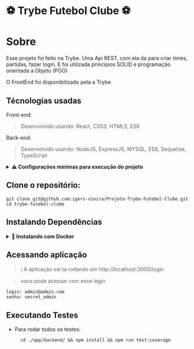# ⚽ Trybe Futebol Clube ⚽

# Sobre
Esse projeto foi feito na Trybe. Uma Api REST, com ela da para criar times, partidas, fazer login. E  foi utilizada principios SOLID e programação orientada a Objeto (POO)

O FrontEnd foi disponibilizado pela a Trybe 

## Técnologias usadas

Front-end:
> Desenvolvido usando: React, CSS3, HTML5, ES6

Back-end:
> Desenvolvido usando: NodeJS, ExpressJS, MYSQL, ES6, Sequelize, TypeScript

<details>
<summary><strong> ⚠️ Configurações mínimas para execução do projeto</strong></summary><br />

Na sua máquina você deve ter:

 - Sistema Operacional Distribuição Unix
 - Node versão 16
 - Docker
 - Docker-compose versão >=1.29.2

➡️ O `node` deve ter versão igual ou superior à `16.14.0 LTS`:
  - Para instalar o nvm, [acesse esse link](https://github.com/nvm-sh/nvm#installing-and-updating);
  - Rode os comandos abaixo para instalar a versão correta de `node` e usá-la:
    - `nvm install 16.14 --lts`
    - `nvm use 16.14`
    - `nvm alias default 16.14`

➡️ O`docker-compose` deve ter versão igual ou superior à`ˆ1.29.2`:
  * Use esse [link de referência para realizar a instalação corretamente no ubuntu](https://app.betrybe.com/learn/course/5e938f69-6e32-43b3-9685-c936530fd326/module/94d0e996-1827-4fbc-bc24-c99fb592925b/section/5987fa2d-0d04-45b2-9d91-1c2ffce09862/day/2f1a5c4d-74b1-488a-8d9b-408682c93724/lesson/b883b81d-21f6-4b60-aa62-8508f6017ea0);
  * Acesse o [link da documentação oficial com passos para desinstalar](https://docs.docker.com/compose/install/#uninstallation) caso necessário.

</details>

## Clone o repositório:

```
git clone git@github.com:igors-vieira/Projeto-Trybe-Futebol-Clube.git
cd trybe-futebol-clube
```

## Instalando Dependências

<details>
  <summary><strong>🐋 Instalando com Docker</strong></summary>
  
  <br/>

  > :information_source: Rode os serviços com o comando
  ```bash 
  npm run compose:up
  ```
  > :information_source: para derrubar a aplicação
  ```bash 
  npm run compose:down
  ```
</details>

## Acessando aplicação

> :information_source: A aplicação vai ta rodando em http://localhost:3000/login

> voce pode acessar com esse login

```
login: admin@admin.com
senha: secret_admin
```

## Executando Testes

* Para rodar todos os testes:

  ```
    cd ./app/backend/ && npm install && npm run test:coverage
  ```
